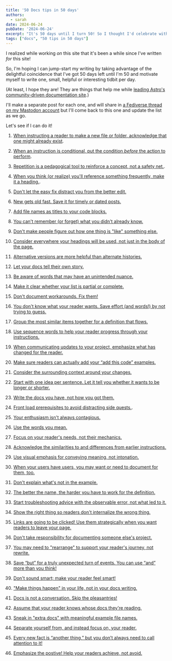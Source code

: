 ```yaml
---
title: '50 Docs tips in 50 days'
authors:
  - sarah
date: 2024-06-24
pubDate: '2024-06-24'
excerpt: "It's 50 days until I turn 50! So I thought I'd celebrate with a different docs tip every day."
tags: ["docs", "50 tips in 50 days"]
---
```

I realized while working *on* this site that it's been a while since I've written *for* this site!

So, I'm hoping I can jump-start my writing by taking advantage of the delightful coincidence that I've got 50 days left until I'm 50 and motivate myself to write one, small, helpful or interesting tidbit per day. 

(At least, I hope they are! They are things that help me while [leading Astro's community-driven documentation site](/blog/community-driven-astro-docs/).)

I'll make a separate post for each one, and will share in [a Fediverse thread on my Mastodon account](https://mastodon.social/@sarah11918/112671713862058779) but I'll come back to this one and update the list as we go.

Let's see if I can do it!

1. [When instructing a reader to make a new file or folder, acknowledge that one might already exist](/blog/50-1-if-one-does-not-already-exist).

2. [When an instruction is conditional, put the condition *before* the action to perform](/blog/50-2-put-the-condition-first).

3. [Repetition is a pedagogical tool to reinforce a concept, not a safety net.](/blog/50-3-repetition-pedagogical-tool).

4. [When you think (or realize) you'll reference something frequently, make it a heading.](/blog/50-4-make-it-a-heading).

5. [Don't let the easy fix distract you from the better edit.](/blog/50-5-easy-fix-better-edit) 

6. [New gets old fast. Save it for timely or dated posts.](/blog/50-6-new-gets-old)

7. [Add file names as titles to your code blocks.](/blog/50-7-title-code-blocks)

8. [You can't remember (or forget) what you didn't already know.](/blog/50-8-dont-forget)

9. [Don't make people figure out how one thing is "like" something else.](/blog/50-9-dislike-like)

10. [Consider everywhere your headings will be used, not just in the body of the page.](/blog/50-10-headings-work-alone)

11. [Alternative versions are more helpful than alternate histories.](/blog/50-11-what-could-have-been)

12. [Let your docs tell their own story.](/blog/50-12-cool-story-bro)

13. [Be aware of words that may have an unintended nuance.](/blog/50-13-inadvertently-inappropriate)

14. [Make it clear whether your list is partial or complete.](/blog/50-14-this-post-includes-advice)

15. [Don't document workarounds. Fix them!](/blog/50-15-dont-doc-when-you-can-fix)

16. [You don't know what your reader wants. Save effort (and words!) by not trying to guess.](/blog/50-16-if-you-want-to)

17. [Group the most similar items together for a definition that flows.](/blog/50-17-go-with-the-flow)

18. [Use sequence words to help your reader progress through your instructions.](/blog/50-18-twist-then-pull)

19. [When communicating updates to your project, emphasize what has changed for the reader.](/blog/50-19-be-the-change)

20. [Make sure readers can actually add your “add this code” examples.](/blog/50-20-add-this-code)

21. [Consider the surrounding context around your changes.](/blog/50-21-prepare-to-be-assimilated)

22. [Start with one idea per sentence. Let it tell you whether it wants to be longer or shorter.](/blog/50-22-and-then)

23. [Write the docs you have, not how you got them.](/blog/50-23-is-not-was)

24. [Front load prerequisites to avoid distracting side quests.](/blog/50-24-mise-en-place).

25. [Your enthusiasm isn't always contagious.](/blog/50-25-just-follow-this-tip)

26. [Use the words you mean.](/blog/50-26-use-this)

27. [Focus on your reader's needs, not their mechanics.](/blog/50-27-writing-that-clicks)

28. [Acknowledge the similarities to and differences from earlier instructions.](/blog/50-28-this-time)

29. [Use visual emphasis for conveying meaning, not intonation.](/blog/50-29-seen-and-not-heard)

30. [When your users have users, you may want or need to document for them, too.](/blog/50-30-link-in-your-chain)

31. [Don't explain what's not in the example.](/blog/50-31-as-not-shown-here)

32. [The better the name, the harder you have to work for the definition.](/blog/50-32-defining-the-obvious)

33. [Start troubleshooting advice with the observable error, not what led to it.](/blog/50-33-whats-your-problem)

34. [Show the right thing so readers don't internalize the wrong thing.](/blog/50-34-show-what-to-do)

35. [Links are going to be clicked! Use them strategically when you want readers to leave your page.](/blog/50-35-link-in-bio)

36. [Don't take responsibility for documenting someone else's project.](/blog/50-36-not-my-problem)

37. [You may need to "rearrange" to support your reader's journey, not rewrite.](/blog/50-37-right-words-wrong-place)

38. [Save “but” for a truly unexpected turn of events. You can use “and” more than you think!](/blog/50-38-this-and-that)

39. [Don't sound smart; make your reader feel smart!](/blog/50-39-smarty-pants)

40. ["Make things happen" in your life, not in your docs writing.](/blog/50-40-make-my-day)

41. [Docs is not a conversation. Skip the pleasantries!](/blog/50-41-if-you-please)

42. [Assume that your reader knows whose docs they're reading.](/blog/50-42-whos-there)

43. [Sneak in "extra docs" with meaningful example file names.](/blog/50-43-whats-in-a-name)

44. [Separate yourself from, and instead focus on, your reader.](/blog/50-44-we-did-it)

45. [Every new fact is “another thing,” but you don’t always need to call attention to it! ](/blog/50-45-and-another-thing)

46. [Emphasize the postive! Help your readers achieve, not avoid.](/blog/50-46-not-a-bug-its-a-feature) 